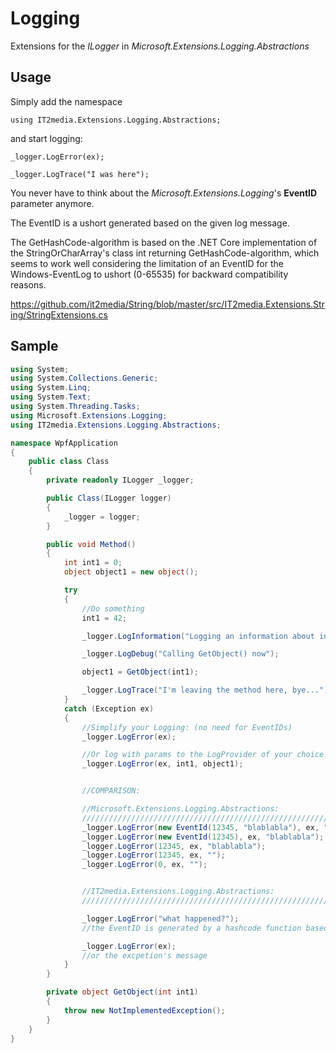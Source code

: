 # Logging
Extensions for the *ILogger* in *Microsoft.Extensions.Logging.Abstractions*

## Usage

Simply add the namespace   
   
`using IT2media.Extensions.Logging.Abstractions;`  
   
and start logging:  
    
`_logger.LogError(ex);`   
   
`_logger.LogTrace("I was here");`  
   
You never have to think about the *Microsoft.Extensions.Logging*'s **EventID** parameter anymore.

The EventID is a ushort generated based on the given log message.
  
The GetHashCode-algorithm is based on the .NET Core implementation of the StringOrCharArray's class int returning GetHashCode-algorithm, which seems to work well considering the limitation of an EventID for the Windows-EventLog to ushort (0-65535) for backward compatibility reasons.

https://github.com/it2media/String/blob/master/src/IT2media.Extensions.String/StringExtensions.cs

## Sample

```cs
using System;
using System.Collections.Generic;
using System.Linq;
using System.Text;
using System.Threading.Tasks;
using Microsoft.Extensions.Logging;
using IT2media.Extensions.Logging.Abstractions;

namespace WpfApplication
{
    public class Class
    {
        private readonly ILogger _logger;

        public Class(ILogger logger)
        {
            _logger = logger;
        }

        public void Method()
        {
            int int1 = 0;
            object object1 = new object();

            try
            {
                //Do something
                int1 = 42;

                _logger.LogInformation("Logging an information about int1", int1);

                _logger.LogDebug("Calling GetObject() now");

                object1 = GetObject(int1);

                _logger.LogTrace("I'm leaving the method here, bye...");
            }
            catch (Exception ex)
            {
                //Simplify your Logging: (no need for EventIDs)
                _logger.LogError(ex);

                //Or log with params to the LogProvider of your choice
                _logger.LogError(ex, int1, object1);


                //COMPARISON:

                //Microsoft.Extensions.Logging.Abstractions:
                /////////////////////////////////////////////////////////////////////////////
                _logger.LogError(new EventId(12345, "blablabla"), ex, "different blablabla");
                _logger.LogError(new EventId(12345), ex, "blablabla");
                _logger.LogError(12345, ex, "blablabla");
                _logger.LogError(12345, ex, "");
                _logger.LogError(0, ex, "");                


                //IT2media.Extensions.Logging.Abstractions:
                /////////////////////////////////////////////////////////////////////////////

                _logger.LogError("what happened?");                 
                //the EventID is generated by a hashcode function based on the message

                _logger.LogError(ex); 
                //or the excpetion's message
            }
        }

        private object GetObject(int int1)
        {
            throw new NotImplementedException();
        }
    }
}
```
